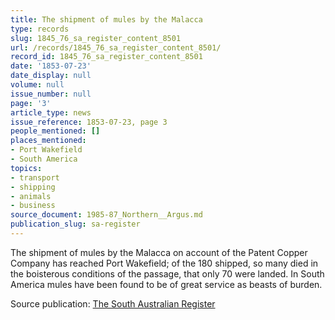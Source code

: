 ```yaml
---
title: The shipment of mules by the Malacca
type: records
slug: 1845_76_sa_register_content_8501
url: /records/1845_76_sa_register_content_8501/
record_id: 1845_76_sa_register_content_8501
date: '1853-07-23'
date_display: null
volume: null
issue_number: null
page: '3'
article_type: news
issue_reference: 1853-07-23, page 3
people_mentioned: []
places_mentioned:
- Port Wakefield
- South America
topics:
- transport
- shipping
- animals
- business
source_document: 1985-87_Northern__Argus.md
publication_slug: sa-register
---
```


The shipment of mules by the Malacca on account of the Patent Copper Company has reached Port Wakefield; of the 180 shipped, so many died in the boisterous conditions of the passage, that only 70 were landed.  In South America mules have been found to be of great service as beasts of burden.

Source publication: [The South Australian Register](/publications/sa-register/)
